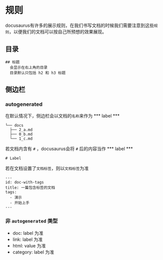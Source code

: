 



# 规则
docusaurus有许多的展示规则，在我们书写文档的时候我们需要注意到这些`规则`，以便我们的文档可以按自己所预想的效果展现。

<!-- ---
id: doc-with-tags
title: 一篇包含标签的文档
tags:
  - 演示
  - 开始上手
--- -->

## 目录
```
## 标题
  会显示在右上角的目录
  目录默认只包括 h2 和 h3 标题
```

## 侧边栏
### autogenerated
在默认情况下，侧边栏会以文档的`名称`来作为 *** label ***
```
└── docs
  ├── 2_a.md
  ├── 0_b.md
  └── 1_c.md
```
若文档内含有 `#` ，docusaurus会将 `#` 后的内容当作 *** label ***
```
# Label
```
若在文档设置了`文档标签`，则以`文档标签`为准
```
---
id: doc-with-tags
title: 一篇包含标签的文档
tags:
  - 演示
  - 开始上手
---
```
### 非 `autogenerated` 类型
* doc: label 为准
* link: label 为准
* html: value 为准
* category: label 为准
